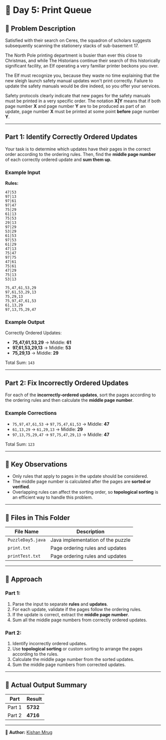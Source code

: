 # 🎄 Day 5: Print Queue  

## 📜 Problem Description  

Satisfied with their search on Ceres, the squadron of scholars suggests subsequently scanning the stationery stacks of sub-basement 17.

The North Pole printing department is busier than ever this close to Christmas, and while The Historians continue their search of this historically significant facility, an Elf operating a very familiar printer beckons you over.

The Elf must recognize you, because they waste no time explaining that the new sleigh launch safety manual updates won't print correctly. Failure to update the safety manuals would be dire indeed, so you offer your services.

Safety protocols clearly indicate that new pages for the safety manuals must be printed in a very specific order. The notation **X|Y** means that if both page number **X** and page number **Y** are to be produced as part of an update, page number **X** must be printed at some point **before** page number **Y**.

---

## Part 1: Identify Correctly Ordered Updates  

Your task is to determine which updates have their pages in the correct order according to the ordering rules. Then, find the **middle page number** of each correctly ordered update and **sum them up**.  

### Example Input  

**Rules:**  

```
47|53
97|13
97|61
97|47
75|29
61|13
75|53
29|13
97|29
53|29
61|53
97|53
61|29
47|13
75|47
97|75
47|61
75|61
47|29
75|13
53|13

75,47,61,53,29
97,61,53,29,13
75,29,13
75,97,47,61,53
61,13,29
97,13,75,29,47
```

### Example Output  

Correctly Ordered Updates:  
- **75,47,61,53,29** → Middle: **61**  
- **97,61,53,29,13** → Middle: **53**  
- **75,29,13** → Middle: **29**  

Total Sum: `143`

---

## Part 2: Fix Incorrectly Ordered Updates  

For each of the **incorrectly-ordered updates**, sort the pages according to the ordering rules and then calculate the **middle page number**.

### Example Corrections  
- `75,97,47,61,53` → `97,75,47,61,53` → Middle: **47**  
- `61,13,29` → `61,29,13` → Middle: **29**  
- `97,13,75,29,47` → `97,75,47,29,13` → Middle: **47**  

Total Sum: `123`

---

## 🔑 Key Observations  

- Only rules that apply to pages in the update should be considered.  
- The middle page number is calculated after the pages are **sorted or verified**.  
- Overlapping rules can affect the sorting order, so **topological sorting** is an efficient way to handle this problem.  

---

## 📂 Files in This Folder  

| File Name      | Description                   |
|---------------|------------------------------|
| `PuzzleDay5.java` | Java implementation of the puzzle |
| `print.txt`    | Page ordering rules and updates |
| `printTest.txt`    | Page ordering rules and updates |

---

## 🧠 Approach  

### Part 1:  
1. Parse the input to separate **rules** and **updates**.  
2. For each update, validate if the pages follow the ordering rules.  
3. If the update is correct, extract the **middle page number**.  
4. Sum all the middle page numbers from correctly ordered updates.  

### Part 2:  
1. Identify incorrectly ordered updates.  
2. Use **topological sorting** or custom sorting to arrange the pages according to the rules.  
3. Calculate the middle page number from the sorted updates.  
4. Sum the middle page numbers from corrected updates.  

---

## 📌 Actual Output Summary  

| Part    | Result |
|---------|-------|
| Part 1  | **5732** |
| Part 2  | **4716** |

---

📝 **Author:** [Kishan Mrug](https://www.linkedin.com/in/kishan-mrug/)